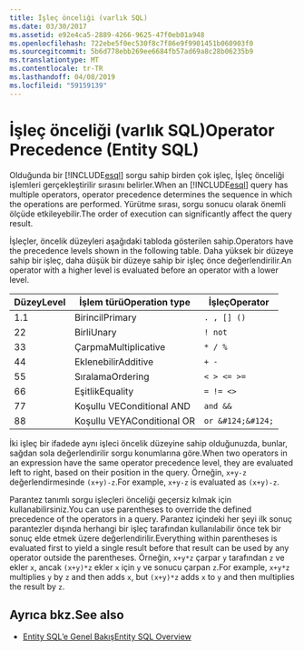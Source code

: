 ```yaml
---
title: İşleç önceliği (varlık SQL)
ms.date: 03/30/2017
ms.assetid: e92e4ca5-2889-4266-9625-47f0eb01a948
ms.openlocfilehash: 722ebe5f0ec530f8c7f86e9f9901451b060903f0
ms.sourcegitcommit: 5b6d778ebb269ee6684fb57ad69a8c28b06235b9
ms.translationtype: MT
ms.contentlocale: tr-TR
ms.lasthandoff: 04/08/2019
ms.locfileid: "59159139"
---
```

# <a name="operator-precedence-entity-sql"></a><span data-ttu-id="6e90b-102">İşleç önceliği (varlık SQL)</span><span class="sxs-lookup"><span data-stu-id="6e90b-102">Operator Precedence (Entity SQL)</span></span>
<span data-ttu-id="6e90b-103">Olduğunda bir [!INCLUDE[esql](../../../../../../includes/esql-md.md)] sorgu sahip birden çok işleç, İşleç önceliği işlemleri gerçekleştirilir sırasını belirler.</span><span class="sxs-lookup"><span data-stu-id="6e90b-103">When an [!INCLUDE[esql](../../../../../../includes/esql-md.md)] query has multiple operators, operator precedence determines the sequence in which the operations are performed.</span></span> <span data-ttu-id="6e90b-104">Yürütme sırası, sorgu sonucu olarak önemli ölçüde etkileyebilir.</span><span class="sxs-lookup"><span data-stu-id="6e90b-104">The order of execution can significantly affect the query result.</span></span>  
  
 <span data-ttu-id="6e90b-105">İşleçler, öncelik düzeyleri aşağıdaki tabloda gösterilen sahip.</span><span class="sxs-lookup"><span data-stu-id="6e90b-105">Operators have the precedence levels shown in the following table.</span></span> <span data-ttu-id="6e90b-106">Daha yüksek bir düzeye sahip bir işleç, daha düşük bir düzeye sahip bir işleç önce değerlendirilir.</span><span class="sxs-lookup"><span data-stu-id="6e90b-106">An operator with a higher level is evaluated before an operator with a lower level.</span></span>  
  
|<span data-ttu-id="6e90b-107">Düzey</span><span class="sxs-lookup"><span data-stu-id="6e90b-107">Level</span></span>|<span data-ttu-id="6e90b-108">İşlem türü</span><span class="sxs-lookup"><span data-stu-id="6e90b-108">Operation type</span></span>|<span data-ttu-id="6e90b-109">İşleç</span><span class="sxs-lookup"><span data-stu-id="6e90b-109">Operator</span></span>|  
|-----------|--------------------|--------------|  
|<span data-ttu-id="6e90b-110">1.</span><span class="sxs-lookup"><span data-stu-id="6e90b-110">1</span></span>|<span data-ttu-id="6e90b-111">Birincil</span><span class="sxs-lookup"><span data-stu-id="6e90b-111">Primary</span></span>|`. , [] ()`|  
|<span data-ttu-id="6e90b-112">2</span><span class="sxs-lookup"><span data-stu-id="6e90b-112">2</span></span>|<span data-ttu-id="6e90b-113">Birli</span><span class="sxs-lookup"><span data-stu-id="6e90b-113">Unary</span></span>|`! not`|  
|<span data-ttu-id="6e90b-114">3</span><span class="sxs-lookup"><span data-stu-id="6e90b-114">3</span></span>|<span data-ttu-id="6e90b-115">Çarpma</span><span class="sxs-lookup"><span data-stu-id="6e90b-115">Multiplicative</span></span>|`* / %`|  
|<span data-ttu-id="6e90b-116">4</span><span class="sxs-lookup"><span data-stu-id="6e90b-116">4</span></span>|<span data-ttu-id="6e90b-117">Eklenebilir</span><span class="sxs-lookup"><span data-stu-id="6e90b-117">Additive</span></span>|`+ -`|  
|<span data-ttu-id="6e90b-118">5</span><span class="sxs-lookup"><span data-stu-id="6e90b-118">5</span></span>|<span data-ttu-id="6e90b-119">Sıralama</span><span class="sxs-lookup"><span data-stu-id="6e90b-119">Ordering</span></span>|`< > <= >=`|  
|<span data-ttu-id="6e90b-120">6</span><span class="sxs-lookup"><span data-stu-id="6e90b-120">6</span></span>|<span data-ttu-id="6e90b-121">Eşitlik</span><span class="sxs-lookup"><span data-stu-id="6e90b-121">Equality</span></span>|`= != <>`|  
|<span data-ttu-id="6e90b-122">7</span><span class="sxs-lookup"><span data-stu-id="6e90b-122">7</span></span>|<span data-ttu-id="6e90b-123">Koşullu VE</span><span class="sxs-lookup"><span data-stu-id="6e90b-123">Conditional AND</span></span>|`and &&`|  
|<span data-ttu-id="6e90b-124">8</span><span class="sxs-lookup"><span data-stu-id="6e90b-124">8</span></span>|<span data-ttu-id="6e90b-125">Koşullu VEYA</span><span class="sxs-lookup"><span data-stu-id="6e90b-125">Conditional OR</span></span>|`or &#124;&#124;`|  
  
 <span data-ttu-id="6e90b-126">İki işleç bir ifadede aynı işleci öncelik düzeyine sahip olduğunuzda, bunlar, sağdan sola değerlendirilir sorgu konumlarına göre.</span><span class="sxs-lookup"><span data-stu-id="6e90b-126">When two operators in an expression have the same operator precedence level, they are evaluated left to right, based on their position in the query.</span></span> <span data-ttu-id="6e90b-127">Örneğin, `x+y-z` değerlendirmesinde `(x+y)-z`.</span><span class="sxs-lookup"><span data-stu-id="6e90b-127">For example, `x+y-z` is evaluated as `(x+y)-z`.</span></span>  
  
 <span data-ttu-id="6e90b-128">Parantez tanımlı sorgu işleçleri önceliği geçersiz kılmak için kullanabilirsiniz.</span><span class="sxs-lookup"><span data-stu-id="6e90b-128">You can use parentheses to override the defined precedence of the operators in a query.</span></span> <span data-ttu-id="6e90b-129">Parantez içindeki her şeyi ilk sonuç parantezler dışında herhangi bir işleç tarafından kullanılabilir önce tek bir sonuç elde etmek üzere değerlendirilir.</span><span class="sxs-lookup"><span data-stu-id="6e90b-129">Everything within parentheses is evaluated first to yield a single result before that result can be used by any operator outside the parentheses.</span></span> <span data-ttu-id="6e90b-130">Örneğin, `x+y*z` çarpar `y` tarafından `z` ve ekler `x`, ancak `(x+y)*z` ekler `x` için `y` ve sonucu çarpan `z`.</span><span class="sxs-lookup"><span data-stu-id="6e90b-130">For example, `x+y*z` multiplies `y` by `z` and then adds `x`, but `(x+y)*z` adds `x` to `y` and then multiplies the result by `z`.</span></span>  
  
## <a name="see-also"></a><span data-ttu-id="6e90b-131">Ayrıca bkz.</span><span class="sxs-lookup"><span data-stu-id="6e90b-131">See also</span></span>

- [<span data-ttu-id="6e90b-132">Entity SQL’e Genel Bakış</span><span class="sxs-lookup"><span data-stu-id="6e90b-132">Entity SQL Overview</span></span>](../../../../../../docs/framework/data/adonet/ef/language-reference/entity-sql-overview.md)
